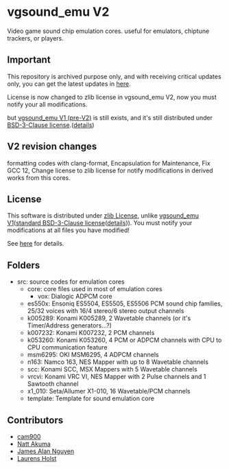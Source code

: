 # vgsound_emu V2

Video game sound chip emulation cores. useful for emulators, chiptune trackers, or players.

## Important

This repository is archived purpose only, and with receiving critical updates only, you can get the latest updates in [here](https://gitlab.com/cam900/vgsound_emu).

License is now changed to zlib license in vgsound_emu V2, now you must notify your all modifications.

but [vgsound_emu V1 (pre-V2)](https://gitlab.com/cam900/vgsound_emu/-/tree/V1) is still exists, and it's still distributed under [BSD-3-Clause license](https://spdx.org/licenses/BSD-3-Clause.html).([details](https://gitlab.com/cam900/vgsound_emu/-/blob/V1/LICENSE))

## V2 revision changes

formatting codes with clang-format, Encapsulation for Maintenance, Fix GCC 12, Change license to zlib license for notify modifications in derived works from this cores.

## License

This software is distributed under [zlib License](https://spdx.org/licenses/Zlib.html), unlike [vgsound_emu V1](https://gitlab.com/cam900/vgsound_emu/-/tree/V1)([standard BSD-3-Clause license](https://spdx.org/licenses/BSD-3-Clause.html)([details](https://gitlab.com/cam900/vgsound_emu/-/blob/V1/LICENSE))).
You must notify your modifications at all files you have modified!

See [here](https://gitlab.com/cam900/vgsound_emu/-/blob/main/LICENSE) for details.

## Folders

- src: source codes for emulation cores
  - core: core files used in most of emulation cores
    - vox: Dialogic ADPCM core
  - es550x: Ensoniq ES5504, ES5505, ES5506 PCM sound chip families, 25/32 voices with 16/4 stereo/6 stereo output channels
  - k005289: Konami K005289, 2 Wavetable channels (or it's Timer/Address generators...?)
  - k007232: Konami K007232, 2 PCM channels
  - k053260: Konami K053260, 4 PCM or ADPCM channels with CPU to CPU communication feature
  - msm6295: OKI MSM6295, 4 ADPCM channels
  - n163: Namco 163, NES Mapper with up to 8 Wavetable channels
  - scc: Konami SCC, MSX Mappers with 5 Wavetable channels
  - vrcvi: Konami VRC VI, NES Mapper with 2 Pulse channels and 1 Sawtooth channel
  - x1_010: Seta/Allumer X1-010, 16 Wavetable/PCM channels
  - template: Template for sound emulation core

## Contributors

- [cam900](https://gitlab.com/cam900)
- [Natt Akuma](https://github.com/akumanatt)
- [James Alan Nguyen](https://github.com/djtuBIG-MaliceX)
- [Laurens Holst](https://github.com/Grauw)
